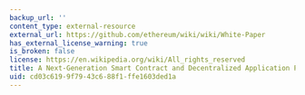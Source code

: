 ```yaml
---
backup_url: ''
content_type: external-resource
external_url: https://github.com/ethereum/wiki/wiki/White-Paper
has_external_license_warning: true
is_broken: false
license: https://en.wikipedia.org/wiki/All_rights_reserved
title: A Next-Generation Smart Contract and Decentralized Application Platform
uid: cd03c619-9f79-43c6-88f1-ffe1603ded1a
---
```

